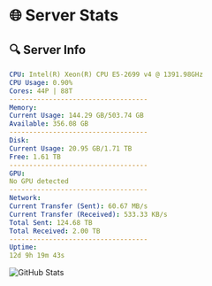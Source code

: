 # 🌐 Server Stats
## 🔍 Server Info
```yaml
CPU: Intel(R) Xeon(R) CPU E5-2699 v4 @ 1391.98GHz
CPU Usage: 0.90%
Cores: 44P | 88T
-----------------------------------
Memory:
Current Usage: 144.29 GB/503.74 GB
Available: 356.08 GB
-----------------------------------
Disk:
Current Usage: 20.95 GB/1.71 TB
Free: 1.61 TB
-----------------------------------
GPU:
No GPU detected
-----------------------------------
Network:
Current Transfer (Sent): 60.67 MB/s
Current Transfer (Received): 533.33 KB/s
Total Sent: 124.68 TB
Total Received: 2.00 TB
-----------------------------------
Uptime:
12d 9h 19m 43s
```
![GitHub Stats](https://img.shields.io/badge/Updated-2025-02-20_08:03:01-blue)